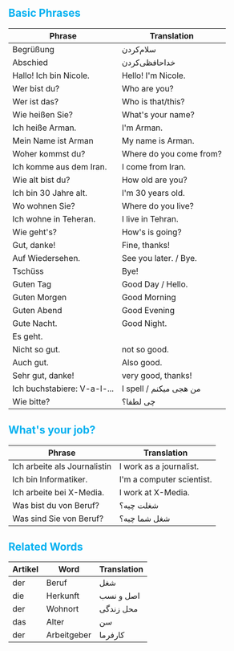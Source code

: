 ## <font color="#00b0f0">Basic Phrases</font>

| Phrase                      | Translation             |
| --------------------------- | ----------------------- |
| Begrüßung                   | سلام‌کردن               |
| Abschied                    | خداحافظی‌کردن           |
| Hallo! Ich bin Nicole.      | Hello! I'm Nicole.      |
| Wer bist du?                | Who are you?            |
| Wer ist das?                | Who is that/this?       |
| Wie heißen Sie?             | What's your name?       |
| Ich heiße Arman.            | I'm Arman.              |
| Mein Name ist Arman         | My name is Arman.       |
| Woher kommst du?            | Where do you come from? |
| Ich komme aus dem Iran.     | I come from Iran.       |
| Wie alt bist du?            | How old are you?        |
| Ich bin 30 Jahre alt.       | I'm 30 years old.       |
| Wo wohnen Sie?              | Where do you live?      |
| Ich wohne in Teheran.       | I live in Tehran.       |
| Wie geht's?                 | How's is going?         |
| Gut, danke!                 | Fine, thanks!           |
| Auf Wiedersehen.            | See you later. / Bye.   |
| Tschüss                     | Bye!                    |
| Guten Tag                   | Good Day / Hello.       |
| Guten Morgen                | Good Morning            |
| Guten Abend                 | Good Evening            |
| Gute Nacht.                 | Good Night.             |
| Es geht.                    |                         |
| Nicht so gut.               | not so good.            |
| Auch gut.                   | Also good.              |
| Sehr gut, danke!            | very good, thanks!      |
| Ich buchstabiere: V-a-l-... | I spell / من هجی میکنم  |
| Wie bitte?                  | چی لطفا؟                |

## <font color="#00b0f0">What's your job?</font>

| Phrase                       | Translation               |
| ---------------------------- | ------------------------- |
| Ich arbeite als Journalistin | I work as a journalist.   |
| Ich bin Informatiker.        | I'm a computer scientist. |
| Ich arbeite bei X-Media.     | I work at X-Media.        |
| Was bist du von Beruf?       | شغلت چیه؟                 |
| Was sind Sie von Beruf?      | شغل شما چیه؟              |

## <font color="#00b0f0">Related Words</font>


| Artikel | Word        | Translation |
| ------- | ----------- | ----------- |
| der     | Beruf       | شغل         |
| die     | Herkunft    | اصل و نسب   |
| der     | Wohnort     | محل زندگی   |
| das     | Alter       | سن          |
| der     | Arbeitgeber | کارفرما     |
